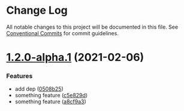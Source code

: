 # Change Log

All notable changes to this project will be documented in this file.
See [Conventional Commits](https://conventionalcommits.org) for commit guidelines.

# [1.2.0-alpha.1](https://github.com/kuangshu/branch-manage-demo/compare/@ks/module-a@1.2.0-alpha.0...@ks/module-a@1.2.0-alpha.1) (2021-02-06)


### Features

* add dep ([0508b25](https://github.com/kuangshu/branch-manage-demo/commit/0508b2563e02fcc04b0cb34e9b75a3c1b1b7267e))
* something feature ([c5e829d](https://github.com/kuangshu/branch-manage-demo/commit/c5e829da4e5a9ff1d776e9c7aa17f61e07eaf1ec))
* something feature ([a8cf9a3](https://github.com/kuangshu/branch-manage-demo/commit/a8cf9a3b851964f7f5d760b69c1ba11fdb4514ba))
